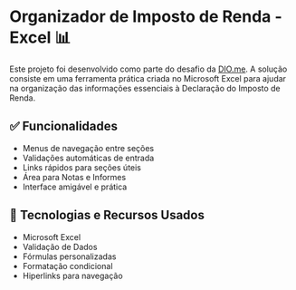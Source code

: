 # Organizador de Imposto de Renda - Excel 📊

Este projeto foi desenvolvido como parte do desafio da [DIO.me](https://www.dio.me/). A solução consiste em uma ferramenta prática criada no Microsoft Excel para ajudar na organização das informações essenciais à Declaração do Imposto de Renda.

## ✅ Funcionalidades

- Menus de navegação entre seções
- Validações automáticas de entrada
- Links rápidos para seções úteis
- Área para Notas e Informes
- Interface amigável e prática

## 🧠 Tecnologias e Recursos Usados

- Microsoft Excel
- Validação de Dados
- Fórmulas personalizadas
- Formatação condicional
- Hiperlinks para navegação
